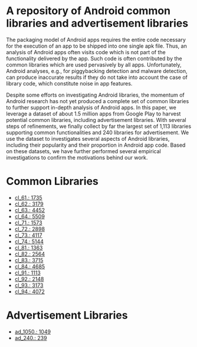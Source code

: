 # A repository of Android  common libraries and advertisement libraries

The packaging model of Android apps requires the entire code necessary for the execution of an app to be shipped into one single apk file. Thus, an analysis of Android apps often visits code which is not part of the functionality delivered by the app. Such code is often contributed by the common libraries which are used pervasively by all apps. Unfortunately, Android analyses, e.g., for piggybacking detection and malware detection, can produce inaccurate results if they do not take into account the case of library code, which constitute noise in app features.

Despite some efforts on investigating Android libraries, the momentum of Android research has not yet produced a complete set of common libraries to further support in-depth analysis of Android apps. In this paper, we leverage a dataset of about 1.5 million apps from Google Play to harvest potential common libraries, including advertisement libraries. With several steps of refinements, we finally collect by far the largest set of 1,113 libraries supporting common functionalities and 240 libraries for advertisement. We use the dataset to investigates several aspects of Android libraries, including their popularity and their proportion in Android app code. Based on these datasets, we have further performed several empirical investigations to confirm the motivations behind our work.


# Common Libraries
* [cl_61.:  1735](libraries/cl_61.txt)
* [cl_62.:  3179](libraries/cl_62.txt)
* [cl_63.:  4452](libraries/cl_63.txt)
* [cl_64.:  5509](libraries/cl_64.txt)
* [cl_71.:  1573](libraries/cl_71.txt)
* [cl_72.:  2898](libraries/cl_72.txt)
* [cl_73.:  4117](libraries/cl_73.txt)
* [cl_74.:  5144](libraries/cl_74.txt)
* [cl_81.:  1363](libraries/cl_81.txt)
* [cl_82.:  2564](libraries/cl_82.txt)
* [cl_83.:  3715](libraries/cl_83.txt)
* [cl_84.:  4685](libraries/cl_84.txt)
* [cl_91.:  1113](libraries/cl_91.txt)
* [cl_92.:  2148](libraries/cl_92.txt)
* [cl_93.:  3173](libraries/cl_93.txt)
* [cl_94.:  4072](libraries/cl_94.txt)


# Advertisement Libraries
* [ad_1050.:  1049](libraries/ad_1050.txt)
* [ad_240.:  239](libraries/ad_240.txt)
